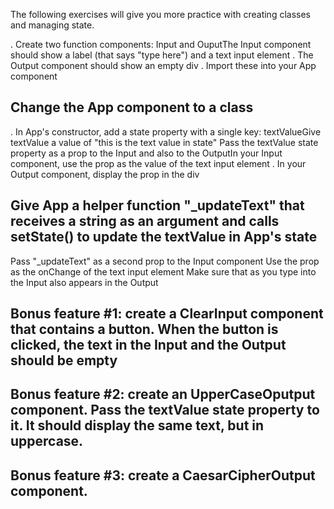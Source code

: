 The following exercises will give you more practice with creating classes and managing state.

. Create two function components: Input and OuputThe Input component should show a label (that says "type here") and a text input element
. The Output component should show an empty div
. Import these into your App component
## Change the App component to a class
. In App's constructor, add a state property with a single key: textValueGive textValue a value of "this is the text value in state"
Pass the textValue state property as a prop to the Input and also to the OutputIn your Input component, use the prop as the value of the text input element
. In your Output component, display the prop in the div
## Give App a helper function "_updateText" that receives a string as an argument and calls setState() to update the textValue in App's state
Pass "_updateText" as a second prop to the Input component
Use the prop as the onChange of the text input element
Make sure that as you type into the Input also appears in the Output
## Bonus feature #1: create a ClearInput component that contains a button. When the button is clicked, the text in the Input and the Output should be empty 
## Bonus feature #2: create an UpperCaseOputput component. Pass the textValue state property to it. It should display the same text, but in uppercase.
## Bonus feature #3: create a CaesarCipherOutput component. 
